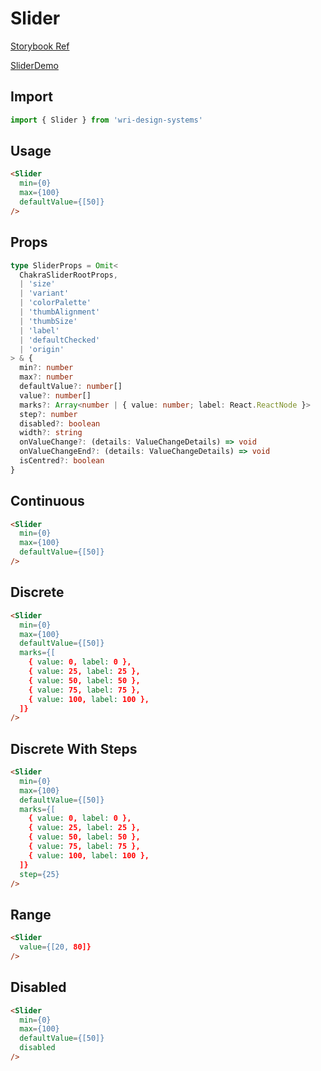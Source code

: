 # Slider

[Storybook Ref](https://wri.github.io/wri-design-systems/?path=/docs/slider--docs)

[SliderDemo](https://github.com/wri/wri-design-systems/blob/main/src/components/Slider/SliderDemo.tsx)

## Import

```js
import { Slider } from 'wri-design-systems'
```

## Usage

```html
<Slider
  min={0}
  max={100}
  defaultValue={[50]}
/>
```

## Props

```ts
type SliderProps = Omit<
  ChakraSliderRootProps,
  | 'size'
  | 'variant'
  | 'colorPalette'
  | 'thumbAlignment'
  | 'thumbSize'
  | 'label'
  | 'defaultChecked'
  | 'origin'
> & {
  min?: number
  max?: number
  defaultValue?: number[]
  value?: number[]
  marks?: Array<number | { value: number; label: React.ReactNode }>
  step?: number
  disabled?: boolean
  width?: string
  onValueChange?: (details: ValueChangeDetails) => void
  onValueChangeEnd?: (details: ValueChangeDetails) => void
  isCentred?: boolean
}
```

## Continuous

```html
<Slider
  min={0}
  max={100}
  defaultValue={[50]}
/>
```

## Discrete

```html
<Slider
  min={0}
  max={100}
  defaultValue={[50]}
  marks={[
    { value: 0, label: 0 },
    { value: 25, label: 25 },
    { value: 50, label: 50 },
    { value: 75, label: 75 },
    { value: 100, label: 100 },
  ]}
/>
```

## Discrete With Steps

```html
<Slider
  min={0}
  max={100}
  defaultValue={[50]}
  marks={[
    { value: 0, label: 0 },
    { value: 25, label: 25 },
    { value: 50, label: 50 },
    { value: 75, label: 75 },
    { value: 100, label: 100 },
  ]}
  step={25}
/>
```

## Range

```html
<Slider
  value={[20, 80]}
/>
```

## Disabled

```html
<Slider
  min={0}
  max={100}
  defaultValue={[50]}
  disabled
/>
```
